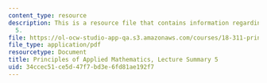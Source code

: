```yaml
---
content_type: resource
description: This is a resource file that contains information regarding lecture summary
  5.
file: https://ol-ocw-studio-app-qa.s3.amazonaws.com/courses/18-311-principles-of-applied-mathematics-spring-2014/34ccec51ce5d47f7bd3e6fd81ae192f7_MIT18_311S14_Lecture5.pdf
file_type: application/pdf
resourcetype: Document
title: Principles of Applied Mathematics, Lecture Summary 5
uid: 34ccec51-ce5d-47f7-bd3e-6fd81ae192f7
---
```

